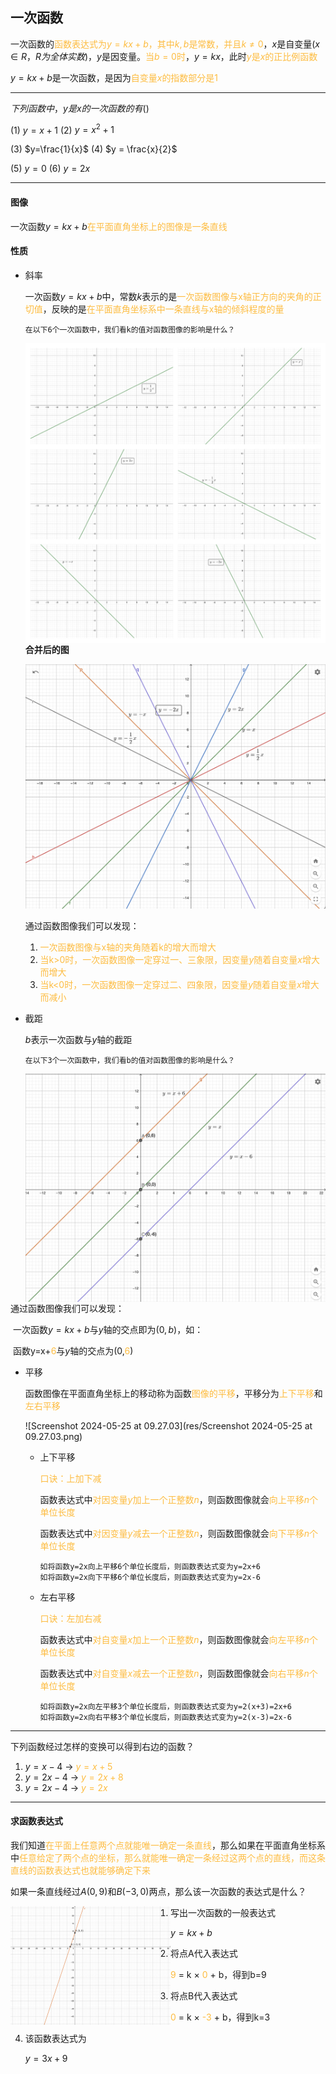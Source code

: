 ## 一次函数

一次函数的<font color="#FDBC40">函数表达式为$y=kx+b$，其中$k,b$是常数，并且$k \neq 0$</font>，$x$是自变量$(x \in R，R为全体实数)$，$y$是因变量。<font color="#FDBC40">当$b=0$时</font>，$y=kx$，此时<font color="#FDBC40">$y$是$x$的正比例函数</font>

$y=kx+b$是一次函数，是因为<font color="#FDBC40">自变量$x$的指数部分是1</font>

---

$下列函数中，y是x的一次函数的有()$

(1) $y = x + 1$			(2) $y=x^2+1$

(3) $y=\frac{1}{x}$			      (4) $y = \frac{x}{2}$

(5) $y = 0$				(6) $y = 2x$

---

#### 图像

一次函数$y=kx+b$<font color="#FDBC40">在平面直角坐标上的图像是一条直线</font>

#### 性质

* 斜率

  一次函数$y=kx+b$中，常数$k$表示的是<font color="#FDBC40">一次函数图像与x轴正方向的夹角的正切值</font>，反映的是<font color="#FDBC40">在平面直角坐标系中一条直线与x轴的倾斜程度的量</font>

  `在以下6个一次函数中，我们看k的值对函数图像的影响是什么？`

  <img src="res/yiketu-1716593743846.png" alt="yiketu-1716593743846" style="zoom:100%;" align="left" />

  

  **合并后的图**

  ![Linear-F](res/Linear-F.png)

  通过函数图像我们可以发现：

  1. <font color="#FDBC40">一次函数图像与x轴的夹角随着k的增大而增大</font>
  2. <font color="#FDBC40">当k>0时，一次函数图像一定穿过一、三象限，因变量$y$随着自变量$x$增大而增大</font>
  3. <font color="#FDBC40">当k<0时，一次函数图像一定穿过二、四象限，因变量$y$随着自变量$x$增大而减小</font>



* 截距

  $b$表示一次函数与$y$​轴的截距

  `在以下3个一次函数中，我们看b的值对函数图像的影响是什么？`

  <img src="res/Screenshot 2024-05-25 at 09.01.49.png" alt="Screenshot 2024-05-25 at 09.01.49" style="zoom:50%;" align="left"/>

​	通过函数图像我们可以发现：

​	一次函数$y=kx+b$与$y$轴的交点即为$(0,b)$，如：

​	函数y=x+<font color="#FDBC40">6</font>与$y$轴的交点为(0,<font color="#FDBC40">6</font>)



* 平移

  函数图像在平面直角坐标上的移动称为函数<font color="#FDBC40">图像的平移</font>，平移分为<font color="#FDBC40">上下平移</font>和<font color="#FDBC40">左右平移</font>

  ![Screenshot 2024-05-25 at 09.27.03](res/Screenshot 2024-05-25 at 09.27.03.png)

  * 上下平移

    <font color="#FDBC40">口诀：上加下减</font>

    函数表达式中<font color="#FDBC40">对因变量$y$加上一个正整数$n$</font>，则函数图像就会<font color="#FDBC40">向上平移$n$个单位长度</font>

    函数表达式中<font color="#FDBC40">对因变量$y$减去一个正整数$n$</font>，则函数图像就会<font color="#FDBC40">向下平移$n$​个单位长度</font>

    ```
    如将函数y=2x向上平移6个单位长度后，则函数表达式变为y=2x+6
    如将函数y=2x向下平移6个单位长度后，则函数表达式变为y=2x-6
    ```

  * 左右平移

    <font color="#FDBC40">口诀：左加右减</font>

    函数表达式中<font color="#FDBC40">对自变量$x$加上一个正整数$n$</font>，则函数图像就会<font color="#FDBC40">向左平移$n$个单位长度</font>

    函数表达式中<font color="#FDBC40">对自变量$x$减去一个正整数$n$</font>，则函数图像就会<font color="#FDBC40">向右平移$n$​个单位长度</font>

    ```
    如将函数y=2x向左平移3个单位长度后，则函数表达式变为y=2(x+3)=2x+6
    如将函数y=2x向右平移3个单位长度后，则函数表达式变为y=2(x-3)=2x-6
    ```

---

下列函数经过怎样的变换可以得到右边的函数？

1. $y=x-4$          →	<font color="#FDBC40">$y=x+5$</font>
2. $y=2x-4$        →	<font color="#FDBC40">$y=2x+8$</font>
3. $y=2x-4$        →	<font color="#FDBC40">$y=2x$</font>

---



#### 求函数表达式

我们知道<font color="#FDBC40">在平面上任意两个点就能唯一确定一条直线</font>，那么如果在平面直角坐标系中<font color="#FDBC40">任意给定了两个点的坐标，那么就能唯一确定一条经过这两个点的直线，而这条直线的函数表达式也就能够确定下来</font>

如果一条直线经过$A(0,9)$和$B(-3,0)$两点，那么该一次函数的表达式是什么？

<img src="res/geogebra-export.png" alt="geogebra-export" style="zoom:25%;" align="left"/>

1. 写出一次函数的一般表达式

   $y=kx+b$

2. 将点A代入表达式

   <font color="#FDBC40">9</font> = k $\times$ <font color="#FDBC40">0</font> + b，得到b=9

3. 将点B代入表达式

   <font color="#FDBC40">0</font> = k $\times$ <font color="#FDBC40">-3</font> + b，得到k=3

4. 该函数表达式为

   $y=3x+9$

   
